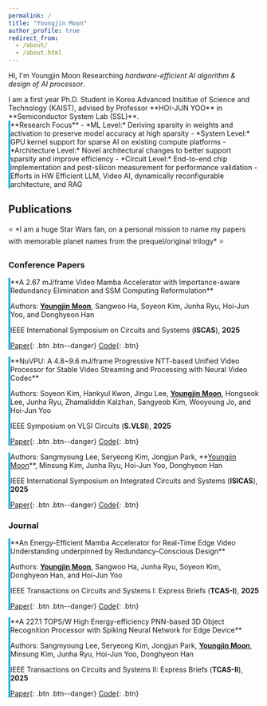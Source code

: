 ```yaml
---
permalink: /
title: "Youngjin Moon"
author_profile: true
redirect_from: 
  - /about/
  - /about.html
---
```

Hi, I'm Youngjin Moon
Researching *hardware-efficient AI algorithm & design of AI processor*.

<div class="notice" markdown="1">
I am a first year Ph.D. Student in Korea Advanced Insititue of Science and Technology (KAIST), advised by Professor **HOI-JUN YOO** in **Semiconductor System Lab (SSL)**.
</div>

<div class="notice notice--info" markdown="1" style="border-left: 4px solid #22b3eb;">
**Research Focus**
- *ML Level:* Deriving sparsity in weights and activation to preserve model accuracy at high sparsity
- *System Level:* GPU kernel support for sparse AI on existing compute platforms
- *Architecture Level:* Novel architectural changes to better support sparsity and improve efficiency
- *Circuit Level:* End-to-end chip implementation and post-silicon measurement for performance validation
- Efforts in HW Efficient LLM, Video AI, dynamically reconfigurable architecture, and RAG
</div>

## Publications

<div class="notice" markdown="1">
⭐ *I am a huge Star Wars fan, on a personal mission to name my papers with memorable planet names from the prequel/original trilogy* ⭐
</div>

### Conference Papers

<div class="notice notice--info" markdown="1" style="border-left: 4px solid #22b3eb;">
**A 2.67 mJ/frame Video Mamba Accelerator with Importance-aware Redundancy Elimination and SSM Computing Reformulation**

Authors: **<u>Youngjin Moon</u>**, Sangwoo Ha, Soyeon Kim, Junha Ryu, Hoi-Jun Yoo, and Donghyeon Han

IEEE International Symposium on Circuits and Systems (**ISCAS**), **2025**

[Paper](#){: .btn .btn--danger} [Code](#){: .btn}
</div>

<div class="notice notice--info" markdown="1" style="border-left: 4px solid #22b3eb;">
**NuVPU: A 4.8~9.6 mJ/frame Progressive NTT-based Unified Video Processor for Stable Video Streaming and Processing with Neural Video Codec**

Authors: Soyeon Kim, Hankyul Kwon, Jingu Lee, **<u>Youngjin Moon</u>**, Hongseok Lee, Junha Ryu, Zhamaliddin Kalzhan, Sangyeob Kim, Wooyoung Jo, and Hoi-Jun Yoo

IEEE Symposium on VLSI Circuits (**S.VLSI**), **2025**

[Paper](#){: .btn .btn--danger} [Code](#){: .btn}
</div>

<div class="notice notice--info" markdown="1" style="border-left: 4px solid #22b3eb;">
Authors: Sangmyoung Lee, Seryeong Kim, Jongjun Park, **<u>Youngjin Moon</u>**, Minsung Kim, Junha Ryu, Hoi-Jun Yoo, Donghyeon Han

IEEE International Symposium on Integrated Circuits and Systems (**ISICAS**), **2025**

[Paper](#){: .btn .btn--danger} [Code](#){: .btn}
</div>

### Journal

<div class="notice notice--info" markdown="1" style="border-left: 4px solid #22b3eb;">
**An Energy-Efficient Mamba Accelerator for Real-Time Edge Video Understanding underpinned by Redundancy-Conscious Design**

Authors: **<u>Youngjin Moon</u>**, Sangwoo Ha, Junha Ryu, Soyeon Kim, Donghyeon Han, and Hoi-Jun Yoo

IEEE Transactions on Circuits and Systems I: Express Briefs (**TCAS-I**), **2025**

[Paper](#){: .btn .btn--danger} [Code](#){: .btn}
</div>


<div class="notice notice--info" markdown="1" style="border-left: 4px solid #22b3eb;">
**A 227.1 TOPS/W High Energy-efficiency PNN-based 3D Object Recognition Processor with Spiking Neural Network for Edge Device**

Authors: Sangmyoung Lee, Seryeong Kim, Jongjun Park, **<u>Youngjin Moon</u>**, Minsung Kim, Junha Ryu, Hoi-Jun Yoo, Donghyeon Han

IEEE Transactions on Circuits and Systems II: Express Briefs (**TCAS-II**), **2025**

[Paper](#){: .btn .btn--danger} [Code](#){: .btn}
</div>